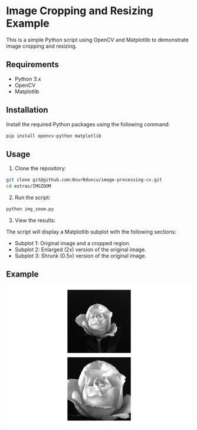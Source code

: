 # Image Cropping and Resizing Example

This is a simple Python script using OpenCV and Matplotlib to demonstrate image cropping and resizing.

## Requirements

- Python 3.x
- OpenCV
- Matplotlib

## Installation

Install the required Python packages using the following command:

```bash
pip install opencv-python matplotlib
```

## Usage

1. Clone the repository:

```bash
git clone git@github.com:0nur0duncu/image-processing-cv.git
cd extras/IMGZOOM
```

2. Run the script:

```bash
python img_zoom.py
```

3. View the results:

The script will display a Matplotlib subplot with the following sections:

- Subplot 1: Original image and a cropped region.
- Subplot 2: Enlarged (2x) version of the original image.
- Subplot 3: Shrunk (0.5x) version of the original image.

## Example

![Cropped and Resized Images](./images/cropped_resized_images.png)
